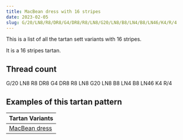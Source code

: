 ```yaml
---
title: MacBean dress with 16 stripes
date: 2023-02-05
slug: G/20/LN8/R8/DR8/G4/DR8/R8/LN8/G20/LN8/B8/LN4/B8/LN46/K4/R/4
---
```

This is a list of all the tartan sett variants with 16 stripes.

It is a 16 stripes tartan.


## Thread count
G/20 LN8 R8 DR8 G4 DR8 R8 LN8 G20 LN8 B8 LN4 B8 LN46 K4 R/4

## Examples of this tartan pattern

| Tartan Variants |
|---------------|
| [MacBean dress](/variants/g/20/ln8/r8/dr8/g4/dr8/r8/ln8/g20/ln8/b8/ln4/b8/ln46/k4/r/4-b5480b0-dr802040-g008000-k000000-lne0e0e0-rc00000)||
